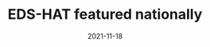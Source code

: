 ---
layout: post
title:  "EDS-HAT featured nationally"
date:   2021-11-18 
categories: site news
excerpt: "Our Enhanced Detection System for Healthcare-Associated Transmission algorithm is making news following a retrospective impact study led by our collaborators at the University of Pittsburgh. By coupling machine learning with whole genome sequencing, CMU and University of Pittsburgh School of Medicine scientists have greatly improved the quick detection of infectious disease outbreaks within a hospital setting.

- [CMU](https://www.cs.cmu.edu/news/2021/detecting-infectious-disease-outbreaks)

- [Pittsburgh Post Gazette](https://www.post-gazette.com/news/health/2021/11/17/University-of-PIttsburgh-CMU-hospital-infection-outbreaks-artificial-intelligence/stories/202111160095)

- [Wall Street Journal](https://www.wsj.com/articles/pittsburgh-hospital-taps-ai-to-prevent-spread-of-infections-11637688087)"
---